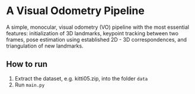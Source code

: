 # A Visual Odometry Pipeline
A simple, monocular, visual odometry (VO) pipeline with the most essential features: initialization of 3D landmarks, keypoint tracking between two frames, pose estimation using established 2D - 3D correspondences, and triangulation of new landmarks.

## How to run
1. Extract the dataset, e.g. kitti05.zip, into the folder `data`
2. Run `main.py`